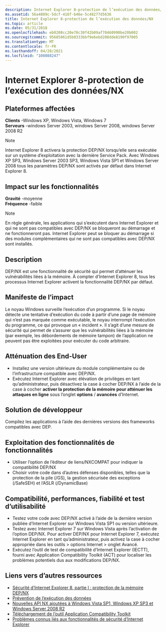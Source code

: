 ```yaml
---
description: Internet Explorer 8-protection de l’exécution des données/NX
ms.assetid: 56a4889c-5dcf-416f-b46e-5c48277d5636
title: Internet Explorer 8-protection de l’exécution des données/NX
ms.topic: article
ms.date: 05/31/2018
ms.openlocfilehash: eb0208cc20e78c30f42b09af78460990be20b002
ms.sourcegitcommit: 95685061d5b0333bbf9e6ebd208dde8190f97005
ms.translationtype: MT
ms.contentlocale: fr-FR
ms.lasthandoff: 04/28/2021
ms.locfileid: "108088247"
---
```

# <a name="internet-explorer-8---data-execution-protectionnx"></a>Internet Explorer 8-protection de l’exécution des données/NX

## <a name="affected-platforms"></a>Plateformes affectées

 **Clients** -Windows XP, Windows Vista, Windows 7  
**Serveurs** -windows Server 2003, windows Server 2008, windows Server 2008 R2  










> [!Note]  
> Internet Explorer 8 activera la protection DEP/NX lorsqu’elle sera exécutée sur un système d’exploitation avec la dernière Service Pack. Avec Windows XP SP3, Windows Server 2003 SP3, Windows Vista SP1 et Windows Server 2008 tous les paramètres DEP/NX sont activés par défaut dans Internet Explorer 8.

 

## <a name="feature-impact"></a>Impact sur les fonctionnalités

**Gravité** -moyenne  
**Fréquence** -faible  

> [!Note]  
> En règle générale, les applications qui s’exécutent dans Internet Explorer et qui ne sont pas compatibles avec DEP/NX se bloqueront au démarrage et ne fonctionneront pas. Internet Explorer peut se bloquer au démarrage si des modules complémentaires qui ne sont pas compatibles avec DEP/NX sont installés.

 

## <a name="description"></a>Description

DEP/NX est une fonctionnalité de sécurité qui permet d’atténuer les vulnérabilités liées à la mémoire. À compter d’Internet Explorer 8, tous les processus Internet Explorer activent la fonctionnalité DEP/NX par défaut.

## <a name="manifestation-of-impact"></a>Manifeste de l’impact

Le noyau Windows surveille l’exécution d’un programme. Si le noyau détecte une tentative d’exécution du code à partir d’une page de mémoire qui n’est pas marquée comme exécutable, le noyau interrompt l’exécution du programme, ce qui provoque un « incident ». Il s’agit d’une mesure de sécurité qui permet de s’assurer que les vulnérabilités liées à la mémoire (par exemple, les débordements de mémoire tampon) de l’application ne peuvent pas être exploitées pour exécuter du code arbitraire.

## <a name="end-user-mitigation"></a>Atténuation des End-User

-   Installez une version ultérieure du module complémentaire ou de l’infrastructure compatible avec DEP/NX.
-   Exécutez Internet Explorer avec élévation de privilèges en tant qu’administrateur, puis désactivez la case à cocher DEP/NX à l’aide de la case à cocher **activer la protection de la mémoire pour atténuer les attaques en ligne** sous l’onglet **options**  /  **avancées** d’Internet.

## <a name="developer-solution"></a>Solution de développeur

Compilez les applications à l’aide des dernières versions des frameworks compatibles avec DEP.

## <a name="leveraging-feature-capabilities"></a>Exploitation des fonctionnalités de fonctionnalités

-   Utiliser l’option de l’éditeur de liens/NXCOMPAT pour indiquer la compatibilité DEP/NX
-   Choisir votre code dans d’autres défenses disponibles, telles que la protection de la pile (/GS), la gestion sécurisée des exceptions (/SafeSEH) et l’ASLR (/DynamicBase)

## <a name="compatibility-performance-reliability-and-usability-testing"></a>Compatibilité, performances, fiabilité et test d’utilisabilité

-   Testez votre code avec DEP/NX activé à l’aide de la dernière version publiée d’Internet Explorer sur Windows Vista SP1 ou version ultérieure.
-   Testez avec Internet Explorer 7 sur Windows Vista après l’activation de l’option DEP/NX. Pour activer DEP/NX pour Internet Explorer 7, exécutez Internet Explorer en tant qu’administrateur, puis activez la case à cocher appropriée dans les outils > options Internet > onglet Avancé.
-   Exécutez l’outil de test de compatibilité d’Internet Explorer (IECTT), fourni avec Application Compatibility Toolkit (ACT) pour localiser les problèmes potentiels dus aux modifications DEP/NX.

## <a name="links-to-other-resources"></a>Liens vers d’autres ressources

-   [Sécurité d’Internet Explorer 8, partie I : protection de la mémoire DEP/NX](/archive/blogs/ie/)
-   [Prévention de l’exécution des données](../memory/data-execution-prevention.md)
-   [Nouvelles API NX ajoutées à Windows Vista SP1, Windows XP SP3 et Windows Server 2008 R2](/archive/blogs/michael_howard/)
-   [Téléchargement de l’outil Application Compatibility Toolkit](/windows-hardware/get-started/adk-install)
-   [Problèmes connus liés aux fonctionnalités de sécurité d’Internet Explorer](/previous-versions/windows/it-pro/windows-7/cc722079(v=ws.10))

 

 

